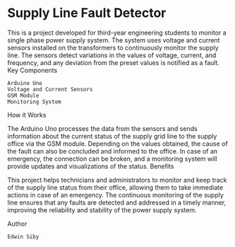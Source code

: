 # Supply Line Fault Detector
This is a project developed for third-year engineering students to monitor a single phase power supply system. The system uses voltage and current sensors installed on the transformers to continuously monitor the supply line. The sensors detect variations in the values of voltage, current, and frequency, and any deviation from the preset values is notified as a fault.
Key Components

    Arduino Uno
    Voltage and Current Sensors
    GSM Module
    Monitoring System

How it Works

The Arduino Uno processes the data from the sensors and sends information about the current status of the supply grid line to the supply office via the GSM module. Depending on the values obtained, the cause of the fault can also be concluded and informed to the office. In case of an emergency, the connection can be broken, and a monitoring system will provide updates and visualizations of the status.
Benefits

This project helps technicians and administrators to monitor and keep track of the supply line status from their office, allowing them to take immediate actions in case of an emergency. The continuous monitoring of the supply line ensures that any faults are detected and addressed in a timely manner, improving the reliability and stability of the power supply system.

Author

    Edwin Siby
